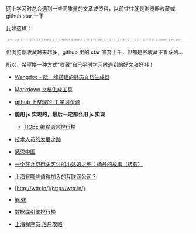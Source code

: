 网上学习时总会遇到一些高质量的文章或资料，以前往往就是浏览器收藏或 github star 一下

比如这样：

![1](images/1.jpg)

但浏览器收藏越来越多，github 里的 star 直奔上千，但都是些收藏不看系列... 

所以，希望换一种方式“收藏”自己平时学习时遇到的好文和好料！


* [Wangdoc - 阮一峰搭建的静态文档生成器](https://github.com/wangdoc/help/blob/master/docs/how-to-create-a-new-repo.md)

* [Markdown 文档生成工具](https://www.cnblogs.com/52fhy/p/10745719.html)

* [github 上整理的 IT 学习资源](https://github.com/jobbole)

* **能用 js 实现的，最后一定都会用 js 实现**
  * [TIOBE 编程语言排行榜](https://www.tiobe.com/tiobe-index/)
* [技术人员的发展之路](https://coolshell.cn/articles/17583.html)
* [感恩中国](http://www.owecn.com/)
* [一个在北京街头乞讨的小姑娘之死：杨丹的故事（转载）](http://www.ruanyifeng.com/blog/2006/11/the_story_of_yang_dan.html)
* [上海有哪些值得加入的互联网公司？](https://www.zhihu.com/question/19596230/answer/152193862)
* [http://wttr.in/](http://wttr.in/)
* [ip.sb](http://ip.sb/)
* [数据库引擎排行榜](https://db-engines.com/en/ranking)
* [上海程序员 落户攻略](https://www.cnblogs.com/TankXiao/p/8203819.html)
